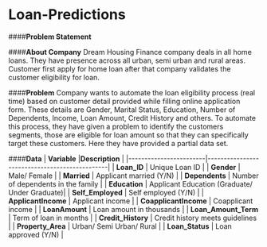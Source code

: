 # Loan-Predictions
####**Problem Statement**

####**About Company**
Dream Housing Finance company deals in all home loans. They have presence across all urban, semi urban and rural areas. Customer first apply for home loan after that company validates the customer eligibility for loan.

####**Problem**
Company wants to automate the loan eligibility process (real time) based on customer detail provided while filling online application form. These details are Gender, Marital Status, Education, Number of Dependents, Income, Loan Amount, Credit History and others. To automate this process, they have given a problem to identify the customers segments, those are eligible for loan amount so that they can specifically target these customers. Here they have provided a partial data set.

####**Data**
| **Variable**           |**Description**                                |
|------------------------|-----------------------------------------------|
| **Loan_ID**            | Unique Loan ID                                |
| **Gender**             | Male/ Female                                  |
| **Married**            | Applicant married (Y/N)                       |
| **Dependents**         | Number of dependents in the family            |
| **Education**          | Applicant Education (Graduate/ Under Graduate)|
| **Self_Employed**      | Self employed (Y/N)                           |
| **ApplicantIncome**	   | Applicant income                              |
| **CoapplicantIncome**  | Coapplicant income                            |
| **LoanAmount**         | Loan amount in thousands                      |
| **Loan_Amount_Term**   | Term of loan in months                        |
| **Credit_History**     | Credit history meets guidelines               |
| **Property_Area**      | Urban/ Semi Urban/ Rural                      |
| **Loan_Status**        | Loan approved (Y/N)                           |
